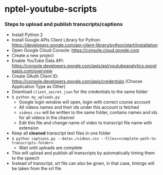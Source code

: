 # nptel-youtube-scripts

### Steps to upload and publish transcripts/captions

- Install Python 2 
- Install Google APIs Client Library for Python: https://developers.google.com/api-client-library/python/start/installation 
- Open Google Cloud Console: https://console.cloud.google.com
- Create a new project
- Enable YouTube Data API: https://console.developers.google.com/apis/api/youtubeanalytics.googleapis.com/overview
- Create OAuth Client ID: https://console.developers.google.com/apis/credentials (Choose Application Type as Other)
- Download `client_secret.json` for the credentials to the same folder
- `$ python my_uploads.py` 
  - Google login window will open, login with correct course account
  - All videos names and their ids under this account is fetched
  - `videos.csv` will be written to the same folder, contains names and ids for all videos in the channel
  - Edit this file and change name of video to transcript file name with extension
- Keep all **cleaned** transcript text files in one folder 
- `$ python captions.py --data=./videos.csv --files=<complete-path-to-transcripts-folder>`
  - Wait until uploads are complete
- This will upload and publish all transcripts by automatically timing them to the speech
- Instead of transcript, srt file can also be given, in that case, timings will be taken from the srt file
  
